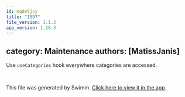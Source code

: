 ```yaml
---
id: mqde5jcy
title: "1597"
file_version: 1.1.3
app_version: 1.18.3
---
```


## category: Maintenance authors: \[MatissJanis\]

Use `useCategories` hook everywhere categories are accessed.

<br/>

This file was generated by Swimm. [Click here to view it in the app](https://app.swimm.io/repos/Z2l0aHViJTNBJTNBYWN0dWFsJTNBJTNBc2FuanBhcmVlaw==/docs/mqde5jcy).
